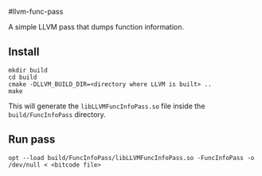 #llvm-func-pass

A simple LLVM pass that dumps
function information.


## Install

```shell
mkdir build
cd build
cmake -DLLVM_BUILD_DIR=<directory where LLVM is built> ..
make
```

This will generate the `libLLVMFuncInfoPass.so` file
inside the `build/FuncInfoPass` directory.

## Run pass

```shell
opt --load build/FuncInfoPass/libLLVMFuncInfoPass.so -FuncInfoPass -o /dev/null < <bitcode file>
```
